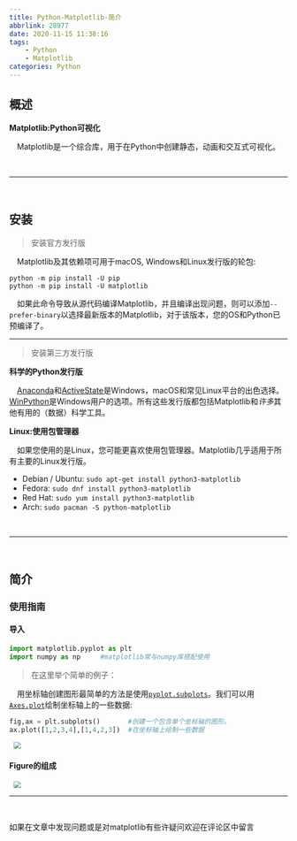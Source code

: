 ```yaml
---
title: Python-Matplotlib-简介
abbrlink: 28977
date: 2020-11-15 11:38:16
tags:
	- Python
	- Matplotlib
categories: Python
---
```




## 概述

**Matplotlib:Python可视化**

&emsp;Matplotlib是一个综合库，用于在Python中创建静态，动画和交互式可视化。

<!--more-->

<br>

---

<br>

## 安装

> 安装官方发行版

&emsp;Matplotlib及其依赖项可用于macOS, Windows和Linux发行版的轮包:

```shell
python -m pip install -U pip
python -m pip install -U matplotlib
```

&emsp;如果此命令导致从源代码编译Matplotlib，并且编译出现问题，则可以添加`--prefer-binary`以选择最新版本的Matplotlib，对于该版本，您的OS和Python已预编译了。

---

> 安装第三方发行版

**科学的Python发行版**

&emsp;[Anaconda](https://www.anaconda.com/)和[ActiveState](https://www.activestate.com/activepython/downloads)是Windows，macOS和常见Linux平台的出色选择。[WinPython](https://winpython.github.io/)是Windows用户的选项。所有这些发行版都包括Matplotlib和*许多*其他有用的（数据）科学工具。

**Linux:使用包管理器**

&emsp;如果您使用的是Linux，您可能更喜欢使用包管理器。Matplotlib几乎适用于所有主要的Linux发行版。

- Debian / Ubuntu: `sudo apt-get install python3-matplotlib`
- Fedora: `sudo dnf install python3-matplotlib`
- Red Hat: `sudo yum install python3-matplotlib`
- Arch: `sudo pacman -S python-matplotlib`

<br>

---

<br>

## 简介

### 使用指南

#### 导入

```python
import matplotlib.pyplot as plt
import numpy as np     #matplotlib常与numpy库搭配使用
```

> 在这里举个简单的例子：

&emsp;用坐标轴创建图形最简单的方法是使用[`pyplot.subplots`](https://matplotlib.org/api/_as_gen/matplotlib.pyplot.subplots.html#matplotlib.pyplot.subplots)。我们可以用 [`Axes.plot`](https://matplotlib.org/api/_as_gen/matplotlib.axes.Axes.plot.html#matplotlib.axes.Axes.plot)绘制坐标轴上的一些数据:

```python
fig,ax = plt.subplots()       #创建一个包含单个坐标轴的图形。
ax.plot([1,2,3,4],[1,4,2,3])  #在坐标轴上绘制一些数据
```

<img src="https://cdn.jsdelivr.net/gh/zangwhe/Image@main/2020/11/15/7384d398ec67aafa2de878a4c7ff9413.png" style="zoom:80%;margin-left:10px" />

#### Figure的组成

<img src="https://cdn.jsdelivr.net/gh/zangwhe/Image@main/2020/11/15/7297f12faa0667f3706318353082da47.png" style="zoom:80%;margin-left:10px" />

<br>

---

<br>

如果在文章中发现问题或是对matplotlib有些许疑问欢迎在评论区中留言